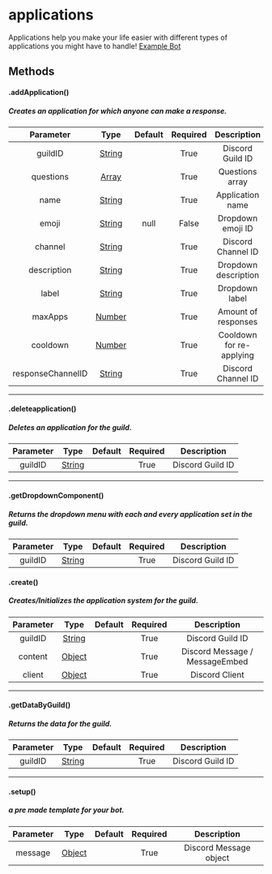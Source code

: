 # applications

Applications help you make your life easier with different types of applications you might have to handle! [Example Bot](https://github.com/Nuggies-bot/applications-example)


## Methods

#### .addApplication()
##### Creates an application for which anyone can make a response.

| **Parameter**     | **Type**                                                                                          | **Default** | **Required** | **Description**          |
|:-----------------:|:-------------------------------------------------------------------------------------------------:|:-----------:|:------------:|:------------------------:|
| guildID           | [String](https://developer.mozilla.org/en-US/docs/Web/JavaScript/Reference/Global_Objects/String) |             | True         | Discord Guild ID         |
| questions         | [Array](https://developer.mozilla.org/en-US/docs/Web/JavaScript/Reference/Global_Objects/Array)   |             | True         | Questions array          |
| name              | [String](https://developer.mozilla.org/en-US/docs/Web/JavaScript/Reference/Global_Objects/String) |             | True         | Application name         |
| emoji             | [String](https://developer.mozilla.org/en-US/docs/Web/JavaScript/Reference/Global_Objects/String) | null        | False        | Dropdown emoji ID        |
| channel           | [String](https://developer.mozilla.org/en-US/docs/Web/JavaScript/Reference/Global_Objects/String) |             | True         | Discord Channel ID       |
| description       | [String](https://developer.mozilla.org/en-US/docs/Web/JavaScript/Reference/Global_Objects/String) |             | True         | Dropdown description     |
| label             | [String](https://developer.mozilla.org/en-US/docs/Web/JavaScript/Reference/Global_Objects/String) |             | True         | Dropdown label           |
| maxApps           | [Number](https://developer.mozilla.org/en-US/docs/Web/JavaScript/Reference/Global_Objects/Number) |             | True         | Amount of responses      |
| cooldown          | [Number](https://developer.mozilla.org/en-US/docs/Web/JavaScript/Reference/Global_Objects/Number) |             | True         | Cooldown for re-applying |
| responseChannelID | [String](https://developer.mozilla.org/en-US/docs/Web/JavaScript/Reference/Global_Objects/String) |             | True         | Discord Channel ID       |

<hr>

#### .deleteapplication()
##### Deletes an application for the guild.

| **Parameter** | **Type**                                                                                          | **Default** | **Required** | **Description**  |
|:-------------:|:-------------------------------------------------------------------------------------------------:|:-----------:|:------------:|:----------------:|
| guildID       | [String](https://developer.mozilla.org/en-US/docs/Web/JavaScript/Reference/Global_Objects/String) |             | True         | Discord Guild ID |

<hr>

#### .getDropdownComponent()
##### Returns the dropdown menu with each and every application set in the guild.

| **Parameter** | **Type**                                                                                          | **Default** | **Required** | **Description**  |
|:-------------:|:-------------------------------------------------------------------------------------------------:|:-----------:|:------------:|:----------------:|
| guildID       | [String](https://developer.mozilla.org/en-US/docs/Web/JavaScript/Reference/Global_Objects/String) |             | True         | Discord Guild ID |


#### .create()
##### Creates/Initializes the application system for the guild.

| **Parameter** | **Type**                                                                                          | **Default** | **Required** | **Description**                |
|:-------------:|:-------------------------------------------------------------------------------------------------:|:-----------:|:------------:|:------------------------------:|
| guildID       | [String](https://developer.mozilla.org/en-US/docs/Web/JavaScript/Reference/Global_Objects/String) |             | True         | Discord Guild ID               |
| content       | [Object](https://developer.mozilla.org/en-US/docs/Web/JavaScript/Reference/Global_Objects/Object) |             | True         | Discord Message / MessageEmbed |
| client        | [Object](https://developer.mozilla.org/en-US/docs/Web/JavaScript/Reference/Global_Objects/Object) |             | True         | Discord Client                 |

<hr>

#### .getDataByGuild()
##### Returns the data for the guild.

| **Parameter** | **Type**                                                                                          | **Default** | **Required** | **Description**  |
|:-------------:|:-------------------------------------------------------------------------------------------------:|:-----------:|:------------:|:----------------:|
| guildID       | [String](https://developer.mozilla.org/en-US/docs/Web/JavaScript/Reference/Global_Objects/String) |             | True         | Discord Guild ID |

<hr>

#### .setup()
##### a pre made template for your bot.

| **Parameter** | **Type**                                                                                          | **Default** | **Required** | **Description**        |
|:-------------:|:-------------------------------------------------------------------------------------------------:|:-----------:|:------------:|:----------------------:|
| message       | [Object](https://developer.mozilla.org/en-US/docs/Web/JavaScript/Reference/Global_Objects/Object) |             | True         | Discord Message object |
